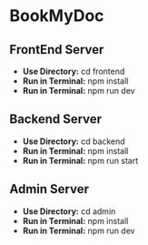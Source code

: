 
<h1><b>BookMyDoc</b></h1>

<h2>FrontEnd Server</h2>
<ul>
    <li><b>Use Directory:</b> cd frontend</li>
    <li><b>Run in Terminal:</b> npm install</li>
    <li><b>Run in Terminal:</b> npm run dev</li>
</ul>

<h2>Backend Server</h2>
<ul>
    <li><b>Use Directory:</b> cd backend</li>
    <li><b>Run in Terminal:</b> npm install</li>
    <li><b>Run in Terminal:</b> npm run start</li>
</ul>

<h2>Admin Server</h2>
<ul>
    <li><b>Use Directory:</b> cd admin</li>
    <li><b>Run in Terminal:</b> npm install</li>
    <li><b>Run in Terminal:</b> npm run dev</li>
</ul>
    




